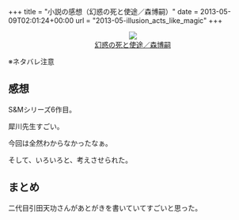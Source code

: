 +++
title = "小説の感想（幻惑の死と使途／森博嗣）"
date = 2013-05-09T02:01:24+00:00
url = "2013-05-illusion_acts_like_magic"
+++

<div style="text-align: center;">
  <a href="http://www.amazon.co.jp/gp/product/4062730111/ref=as_li_ss_il?ie=UTF8&#038;camp=247&#038;creative=7399&#038;creativeASIN=4062730111&#038;linkCode=as2&#038;tag=5000164-22"><img border="0" src="http://ws-fe.amazon-adsystem.com/widgets/q?_encoding=UTF8&#038;ASIN=4062730111&#038;Format=_SL160_&#038;ID=AsinImage&#038;MarketPlace=JP&#038;ServiceVersion=20070822&#038;WS=1&#038;tag=5000164-22" /><br /><span>幻惑の死と使途／森博嗣</span></a><img src="http://ir-jp.amazon-adsystem.com/e/ir?t=5000164-22&#038;l=as2&#038;o=9&#038;a=4062730111" width="1" height="1" border="0" alt="" style="border:none !important; margin:0px !important;" />
</div>

※ネタバレ注意

## 感想

S&#038;Mシリーズ6作目。
  
犀川先生すごい。
  
今回は全然わからなかったなぁ。
  
そして、いろいろと、考えさせられた。

## まとめ

二代目引田天功さんがあとがきを書いていてすごいと思った。